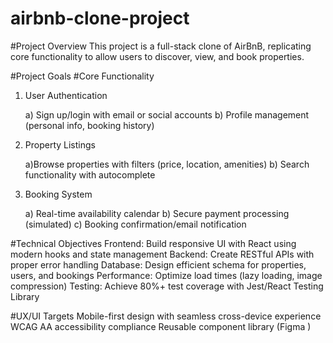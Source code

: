# airbnb-clone-project

#Project Overview
This project is a full-stack clone of AirBnB, replicating core functionality to allow users to discover, view, and book properties.

#Project Goals
#Core Functionality
1. User Authentication

    a) Sign up/login with email or social accounts
    b) Profile management (personal info, booking history)

2. Property Listings

    a)Browse properties with filters (price, location, amenities)
    b) Search functionality with autocomplete

3. Booking System

    a) Real-time availability calendar
    b) Secure payment processing (simulated)
    c) Booking confirmation/email notification

#Technical Objectives
Frontend: Build responsive UI with React using modern hooks and state management
Backend: Create RESTful APIs with proper error handling
Database: Design efficient schema for properties, users, and bookings
Performance: Optimize load times (lazy loading, image compression)
Testing: Achieve 80%+ test coverage with Jest/React Testing Library

#UX/UI Targets
Mobile-first design with seamless cross-device experience
WCAG AA accessibility compliance
Reusable component library (Figma )
